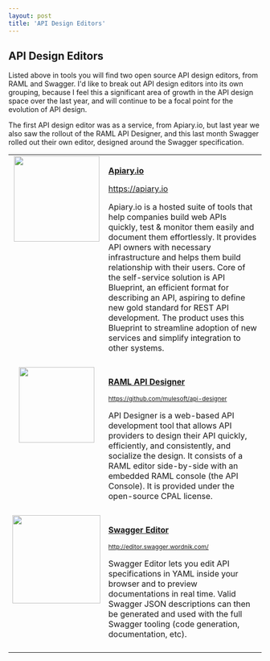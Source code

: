 ```yaml
---
layout: post
title: 'API Design Editors'
---
```

<h2>API Design Editors</h2>
<p>Listed above in tools you will find two open source API design editors, from RAML and Swagger. I'd like to break out API design editors into its own grouping, because I feel this a significant area of growth in the API design space over the last year, and will continue to be a focal point for the evolution of API design.</p>
<p>The first API design editor was as a service, from Apiary.io, but last year we also saw the rollout of the RAML API Designer, and this last month Swagger rolled out their own editor, designed around the Swagger specification.</p>
<table cellspacing="2" cellpadding="2" width="100%">
<tbody>
<tr>
<td style="padding-bottom: 10px;" align="center" valign="top"><a href="https://apiary.io" target="_blank"><img src="http://kinlane-productions.s3.amazonaws.com/api-evangelist-site/company/logos/apiary-io-logo.png" alt="" width="170" align="center" /></a></td>
<td style="padding-bottom: 10px; padding-top: 5px;">
<p><a href="http://apiary.io" target="_blank"><strong>Apiary.io</strong></a></p>
<p><a href="http://apiary.io" target="_blank">https://apiary.io</a></p>
<p>Apiary.io is a hosted suite of tools that help companies build web APIs quickly, test &amp; monitor them easily and document them effortlessly. It provides API owners with necessary infrastructure and helps them build relationship with their users. Core of the self-service solution is API Blueprint, an efficient format for describing an API, aspiring to define new gold standard for REST API development. The product uses this Blueprint to streamline adoption of new services and simplify integration to other systems.</p>
</td>
</tr>
<tr>
<td style="padding-bottom: 10px;" align="center" valign="top"><a href="&ldquo;http:/&ldquo;raml.org" target="_blank"><img src="http://kinlane-productions.s3.amazonaws.com/api-evangelist-site/blog/raml-logo.jpg" alt="" width="150" align="center" /></a></td>
<td style="padding-bottom: 10px; padding-top: 5px;">
<p><a href="https://github.com/mulesoft/api-designer" target="_blank"><strong>RAML API Designer</strong></a></p>
<p><a style="font-size: 12px;" href="https://github.com/mulesoft/api-designer" target="_blank">https://github.com/mulesoft/api-designer</a></p>
<p><span>API Designer is a web-based API development tool that allows API providers to design their API quickly, efficiently, and consistently, and socialize the design. It consists of a RAML editor side-by-side with an embedded RAML console (the API Console). It is provided under the open-source CPAL license.</span></p>
</td>
</tr>
<tr>
<td style="padding-bottom: 10px;" align="center" valign="top"><a href="&ldquo;http:/swagger.wordnik.com&rdquo;" target="_blank"><img src="http://kinlane-productions.s3.amazonaws.com/api-evangelist-site/blog/Swagger-Logo.png" alt="" width="175" align="center" /></a></td>
<td style="padding-bottom: 10px; padding-top: 5px;">
<p><a href="http://editor.swagger.wordnik.com/" target="_blank"><strong>Swagger Editor</strong></a></p>
<p><a style="font-size: 12px;" href="http://editor.swagger.wordnik.com/" target="_blank">http://editor.swagger.wordnik.com/</a></p>
<p>Swagger Editor lets you edit API specifications in YAML inside your browser and to preview documentations in real time. Valid Swagger JSON descriptions can then be generated and used with the full Swagger tooling (code generation, documentation, etc).</p>
</td>
</tr>
</tbody>
</table>